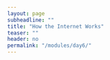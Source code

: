 ```yaml
---
layout: page
subheadline: ""
title: "How the Internet Works"
teaser: ""
header: no
permalink: "/modules/day6/"
---
```



